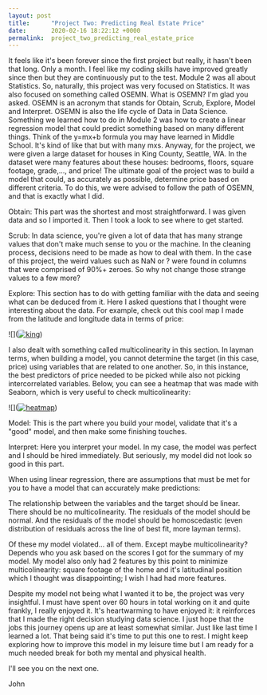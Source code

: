 ```yaml
---
layout: post
title:      "Project Two: Predicting Real Estate Price"
date:       2020-02-16 18:22:12 +0000
permalink:  project_two_predicting_real_estate_price
---
```



It feels like it's been forever since the first project but really, it hasn't been that long. Only a month. I feel like my coding skills have improved greatly since then but they are continuously put to the test. Module 2 was all about Statistics. So, naturally, this project was very focused on Statistics. It was also focused on something called OSEMN. What is OSEMN? I'm glad you asked. OSEMN is an acronym that stands for Obtain, Scrub, Explore, Model and Interpret. OSEMN is also the life cycle of Data in Data Science. 
Something we learned how to do in Module 2 was how to create a linear regression model that could predict something based on many different things. Think of the y=mx+b formula you may have learned in Middle School. It's kind of like that but with many mxs. 
Anyway, for the project, we were given a large dataset for houses in King County, Seattle, WA. In the dataset were many features about these houses: bedrooms, floors, square footage, grade,..., and price! The ultimate goal of the project was to build a model that could, as accurately as possible, determine price based on different criteria. To do this, we were advised to follow the path of OSEMN, and that is exactly what I did.

Obtain: This part was the shortest and most straightforward. I was given data and so I imported it. Then I took a look to see where to get started.

Scrub: In data science, you're given a lot of data that has many strange values that don't make much sense to you or the machine. In the cleaning process, decisions need to be made as how to deal with them. In the case of this project, the weird values such as NaN or ? were found in columns that were comprised of 90%+ zeroes. So why not change those strange values to a few more?

Explore: This section has to do with getting familiar with the data and seeing what can be deduced from it. Here I asked questions that I thought were interesting about the data. For example, check out this cool map I made from the latitude and longitude data in terms of price:

![](<a href="https://ibb.co/BfJ6RcD"><img src="https://i.ibb.co/7SDpFjc/king.jpg" alt="king" border="0"></a>)

I also dealt with something called multicolinearity in this section. In layman terms, when building a model, you cannot determine the target (in this case, price) using variables that are related to one another. So, in this instance, the best predictors of price needed to be picked while also not picking intercorrelated variables. 
Below, you can see a heatmap that was made with Seaborn, which is very useful to check multicolinearity:

![](<a href="https://imgbb.com/"><img src="https://i.ibb.co/KKqh9pp/heatmap.jpg" alt="heatmap" border="0"></a>)

Model: This is the part where you build your model, validate that it's a "good" model, and then make some finishing touches.

Interpret: Here you interpret your model. In my case, the model was perfect and I should be hired immediately. But seriously, my model did not look so good in this part. 

When using linear regression, there are assumptions that must be met for you to have a model that can accurately make predictions:

The relationship between the variables and the target should be linear. 
There should be no multicolinearity. 
The residuals of the model should be normal. 
And the residuals of the model should be homoscedastic (even distribution of residuals across the line of best fit, more layman terms). 

Of these my model violated... all of them. Except maybe multicolinearity? Depends who you ask based on the scores I got for the summary of my model. My model also only had 2 features by this point to minimize multicolinearity: square footage of the home and it's latitudinal position which I thought was disappointing; I wish I had had more features.

Despite my model not being what I wanted it to be, the project was very insightful. I must have spent over 60 hours in total working on it and quite frankly, I really enjoyed it. It's heartwarming to have enjoyed it: it reinforces that I made the right decision studying data science. I just hope that the jobs this journey opens up are at least somewhat similar. Just like last time I learned a lot. That being said it's time to put this one to rest. I might keep exploring how to improve this model in my leisure time but I am ready for a much needed break for both my mental and physical health.

I'll see you on the next one.

John
